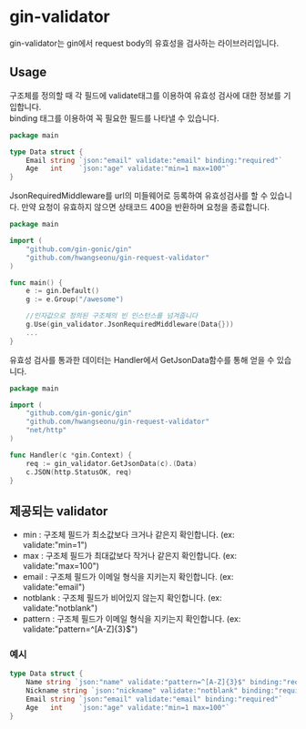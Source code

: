 # gin-validator

gin-validator는 gin에서 request body의 유효성을 검사하는 라이브러리입니다.  

## Usage

구조체를 정의할 때 각 필드에 validate태그를 이용하여 유효성 검사에 대한 정보를 기입합니다.  
binding 태그를 이용하여 꼭 필요한 필드를 나타낼 수 있습니다.
```go
package main

type Data struct {
	Email string `json:"email" validate:"email" binding:"required"`
	Age   int    `json:"age" validate:"min=1 max=100"`
}
```

JsonRequiredMiddleware를 url의 미들웨어로 등록하여 유효성검사를 할 수 있습니다.
만약 요청이 유효하지 않으면 상태코드 400을 반환하며 요청을 종료합니다.
```go
package main

import (
	"github.com/gin-gonic/gin"
	"github.com/hwangseonu/gin-request-validator"
)

func main() {
	e := gin.Default()
	g := e.Group("/awesome")

	//인자값으로 정의된 구조체의 빈 인스턴스를 넘겨줍니다
	g.Use(gin_validator.JsonRequiredMiddleware(Data{}))
	...
}
```

유효성 검사를 통과한 데이터는 Handler에서 GetJsonData함수를 통해 얻을 수 있습니다.
```go
package main

import (
	"github.com/gin-gonic/gin"
	"github.com/hwangseonu/gin-request-validator"
	"net/http"
)

func Handler(c *gin.Context) {
	req := gin_validator.GetJsonData(c).(Data)
	c.JSON(http.StatusOK, req)
}
```

## 제공되는 validator

- min : 구조체 필드가 최소값보다 크거나 같은지 확인합니다. (ex: validate:"min=1")
- max : 구조체 필드가 최대값보다 작거나 같은지 확인합니다. (ex: validate:"max=100")
- email : 구조체 필드가 이메일 형식을 지키는지 확인합니다. (ex: validate:"email")
- notblank : 구조체 필드가 비어있지 않는지 확인합니다. (ex: validate:"notblank")
- pattern : 구조체 필드가 이메일 형식을 지키는지 확인합니다. (ex: validate:"pattern=^[A-Z]{3}$")

### 예시
```go
type Data struct {
	Name string `json:"name" validate:"pattern=^[A-Z]{3}$" binding:"required"`
	Nickname string `json:"nickname" validate:"notblank" binding:"required"`
	Email string `json:"email" validate:"email" binding:"required"`
	Age   int    `json:"age" validate:"min=1 max=100"`
}
```
